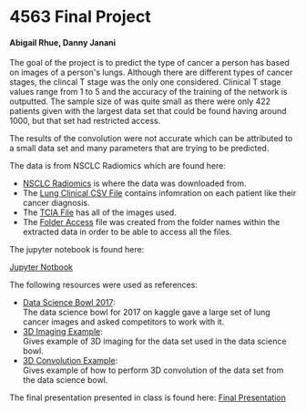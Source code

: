 # 4563 Final Project
####                  Abigail Rhue, Danny Janani
The goal of the project is to predict the type of cancer a person has based on images of a person's lungs. 
Although there are different types of cancer stages, the clincal T stage was the only one considered.
Clinical T stage values range from 1 to 5 and the accuracy of the training of the network is outputted.
The sample size of was quite small as there were only 422 patients given with the largest data set that could be found having around 1000, but that set had restricted access.

The results of the convolution were not accurate which can be attributed to a small data set and many parameters that are trying to be predicted.

The data is from NSCLC Radiomics which are found here:

  * [NSCLC Radiomics](https://wiki.cancerimagingarchive.net/display/Public/RIDER+Lung+PET-CT#feb29a5b6fcc43b89290329e5e09b138)
  is where the data was downloaded from.
  * The [Lung Clinical CSV File]( https://github.com/arhue1431/4563-Final-Proj/blob/master/Lung1.clinical.csv)
  contains infomration on each patient like their cancer diagnosis.
  * The [TCIA File](https://github.com/arhue1431/4563-Final-Proj/blob/master/doiJNLP-zohiLwie.tcia)
  has all of the images used.
  * The [Folder Access](https://github.com/arhue1431/4563-Final-Proj/blob/master/FolderAccess.csv) file was created from the folder names within the extracted data in order to be able to access all the files.

The jupyter notebook is found here:

  [Jupyter Notbook](https://github.com/arhue1431/4563-Final-Proj/blob/master/Final.ipynb)

The following resources were used as references:
  * [Data Science Bowl 2017](https://www.kaggle.com/c/data-science-bowl-2017):  
  The data science bowl for 2017 on kaggle gave a large set of lung cancer images and asked competitors to work with it. 
  * [3D Imaging Example](https://www.kaggle.com/gzuidhof/full-preprocessing-tutorial):  
  Gives example of 3D imaging for the data set used in the data science bowl.
  * [3D Convolution Example](https://www.kaggle.com/sentdex/first-pass-through-data-w-3d-convnet?fbclid=IwAR0voIiPA6chiDa_rNsZHdd4479eDouj_FpBbDSA-IBvpJxQojKlNksFuXQ):  
  Gives example of how to perform 3D convolution of the data set from the data science bowl.

The final presentation presented in class is found here: [Final Presentation](https://github.com/arhue1431/4563-Final-Project/blob/master/Final.pptx) 
